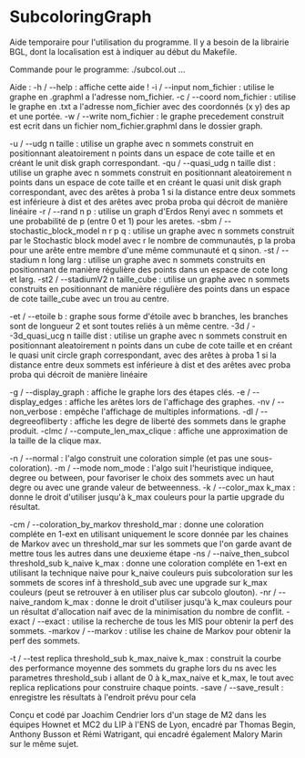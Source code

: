 # SubcoloringGraph


Aide temporaire pour l'utilisation du programme. Il y a besoin de la librairie BGL, dont la localisation est à indiquer au début du Makefile.

Commande pour le programme: ./subcol.out ...

Aide :
-h / --help : affiche cette aide !
-i / --input nom_fichier : utilise le graphe en .graphml a l'adresse nom_fichier.
-c / --coord nom_fichier : utilise le graphe en .txt a l'adresse nom_fichier avec des coordonnés (x y) des ap et une portée.
-w / --write nom_fichier : le graphe precedement construit est ecrit dans un fichier nom_fichier.graphml dans le dossier graph.

-u / --udg n taille : utilise un graphe avec n sommets construit en positionnant aleatoirement n points dans un espace de cote taille et en créant le unit disk graph correspondant.
-qu / --quasi_udg n taille dist : utilise un graphe avec n sommets construit en positionnant aleatoirement n points dans un espace de cote taille et en créant le quasi unit disk graph correspondant, avec des arêtes à proba 1 si la distance entre deux sommets est inférieure à dist et des arêtes avec proba proba qui décroit de manière linéaire
-r / --rand n p : utilise un graph d'Erdos Renyi avec n sommets et une probabilité de p (entre 0 et 1) pour les aretes.
-sbm / --stochastic_block_model n r p q : utilise un graphe avec n sommets construit par le Stochastic block model avec r le nombre de communautés, p la proba pour une arête entre membre d'une même communauté et q sinon.
-st / --stadium n long larg : utilise un graphe avec n sommets construits en positionnant de manière régulière des points dans un espace de cote long et larg.
-st2 / --stadiumV2 n taille_cube : utilise un graphe avec n sommets construits en positionnant de manière régulière des points dans un espace de cote taille_cube avec un trou au centre.

-et / --etoile b : graphe sous forme d'étoile avec b branches, les branches sont de longueur 2 et sont toutes reliés à un même centre.
-3d / --3d_quasi_ucg n taille dist : utilise un graphe avec n sommets construit en positionnant aleatoirement n points dans un cube de cote taille et en créant le quasi unit circle graph correspondant, avec des arêtes à proba 1 si la distance entre deux sommets est inférieure à dist et des arêtes avec proba proba qui décroit de manière linéaire

-g / --display_graph : affiche le graphe lors des étapes clés.
-e / --display_edges : affiche les arêtes lors de l'affichage des graphes.
-nv / --non_verbose : empêche l'affichage de multiples informations.
-dl / --degreeofliberty : affiche les degre de liberté des sommets dans le graphe produit.
-clmc / --compute_len_max_clique : affiche une approximation de la taille de la clique max.

-n / --normal : l'algo construit une coloration simple (et pas une sous-coloration).
-m / --mode nom_mode : l'algo suit l'heuristique indiquee, degree ou between, pour favoriser le choix des sommets avec un haut degre ou avec une grande valeur de betweenness.
-k / --color_max k_max : donne le droit d'utiliser jusqu'à k_max couleurs pour la partie upgrade du résultat.

-cm / --coloration_by_markov threshold_mar : donne une coloration compléte en 1-ext en utilisant uniquement le score donnée par les chaines de Markov avec un threshold_mar sur les sommets que l'on garde avant de mettre tous les autres dans une deuxieme étape
-ns / --naive_then_subcol threshold_sub k_naive k_max : donne une coloration compléte en 1-ext en utilisant la technique naive pour k_naive couleurs puis subcoloration sur les sommets de scores inf à threshold_sub avec une upgrade sur k_max couleurs (peut se retrouver à en utiliser plus car subcolo glouton).
-nr / --naive_random k_max : donne le droit d'utiliser jusqu'à k_max couleurs pour un résultat d'allocation naif avec de la minimisation du nombre de conflit.
-exact / --exact : utilise la recherche de tous les MIS pour obtenir la perf des sommets.
-markov / --markov : utilise les chaine de Markov pour obtenir la perf des sommets.

-t / --test replica threshold_sub k_max_naive k_max : construit la courbe des performance moyenne des sommets du graphe lors du ns avec les parametres threshold_sub i allant de 0 à k_max_naive et k_max, le tout avec replica replications pour construire chaque points.
-save / --save_result : enregistre les résultats à l'endroit prévu pour cela



Conçu et codé par Joachim Cendrier lors d'un stage de M2 dans les équipes Hownet et MC2 du LIP à l'ENS de Lyon, encadré par Thomas Begin, Anthony Busson et Rémi Watrigant, qui encadré également Malory Marin sur le même sujet.

